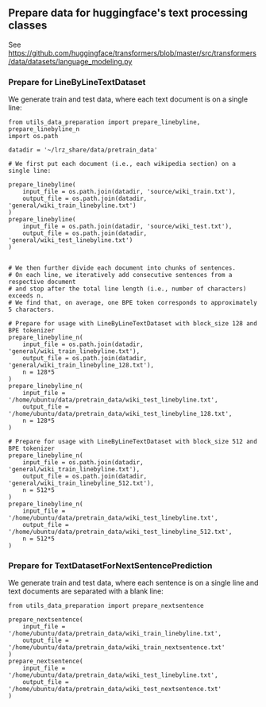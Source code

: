 ## Prepare data for huggingface's text processing classes

See https://github.com/huggingface/transformers/blob/master/src/transformers/data/datasets/language_modeling.py

### Prepare for LineByLineTextDataset

We generate train and test data, where each text document is on a single line:
```
from utils_data_preparation import prepare_linebyline, prepare_linebyline_n
import os.path

datadir = '~/lrz_share/data/pretrain_data'

# We first put each document (i.e., each wikipedia section) on a single line: 

prepare_linebyline(
    input_file = os.path.join(datadir, 'source/wiki_train.txt'), 
    output_file = os.path.join(datadir, 'general/wiki_train_linebyline.txt')
)
prepare_linebyline(
    input_file = os.path.join(datadir, 'source/wiki_test.txt'), 
    output_file = os.path.join(datadir, 'general/wiki_test_linebyline.txt')
)


# We then further divide each document into chunks of sentences.
# On each line, we iteratively add consecutive sentences from a respective document
# and stop after the total line length (i.e., number of characters) exceeds n. 
# We find that, on average, one BPE token corresponds to approximately 5 characters. 

# Prepare for usage with LineByLineTextDataset with block_size 128 and BPE tokenizer
prepare_linebyline_n(
    input_file = os.path.join(datadir, 'general/wiki_train_linebyline.txt'), 
    output_file = os.path.join(datadir, 'general/wiki_train_linebyline_128.txt'),
    n = 128*5
)
prepare_linebyline_n(
    input_file = '/home/ubuntu/data/pretrain_data/wiki_test_linebyline.txt', 
    output_file = '/home/ubuntu/data/pretrain_data/wiki_test_linebyline_128.txt',
    n = 128*5
)

# Prepare for usage with LineByLineTextDataset with block_size 512 and BPE tokenizer
prepare_linebyline_n(
    input_file = os.path.join(datadir, 'general/wiki_train_linebyline.txt'), 
    output_file = os.path.join(datadir, 'general/wiki_train_linebyline_512.txt'),
    n = 512*5
)
prepare_linebyline_n(
    input_file = '/home/ubuntu/data/pretrain_data/wiki_test_linebyline.txt', 
    output_file = '/home/ubuntu/data/pretrain_data/wiki_test_linebyline_512.txt',
    n = 512*5
)
```

### Prepare for TextDatasetForNextSentencePrediction

We generate train and test data, where each sentence is on a single line and text documents are separated with a blank line:
```
from utils_data_preparation import prepare_nextsentence

prepare_nextsentence(
    input_file = '/home/ubuntu/data/pretrain_data/wiki_train_linebyline.txt',
    output_file = '/home/ubuntu/data/pretrain_data/wiki_train_nextsentence.txt'
)
prepare_nextsentence(
    input_file = '/home/ubuntu/data/pretrain_data/wiki_test_linebyline.txt', 
    output_file = '/home/ubuntu/data/pretrain_data/wiki_test_nextsentence.txt'
)
```
